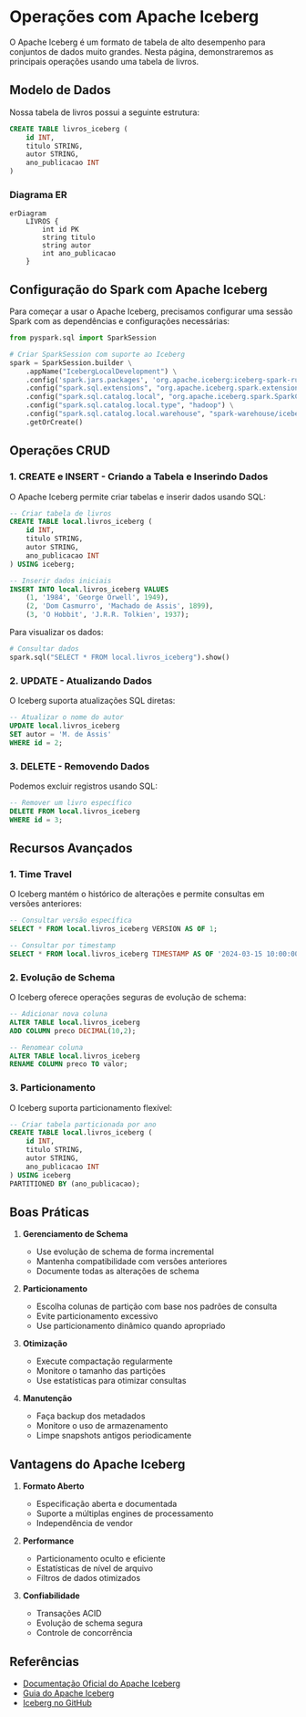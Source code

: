# Operações com Apache Iceberg

O Apache Iceberg é um formato de tabela de alto desempenho para conjuntos de dados muito grandes. Nesta página, demonstraremos as principais operações usando uma tabela de livros.

## Modelo de Dados

Nossa tabela de livros possui a seguinte estrutura:

```sql
CREATE TABLE livros_iceberg (
    id INT,
    titulo STRING,
    autor STRING,
    ano_publicacao INT
)
```

### Diagrama ER
```mermaid
erDiagram
    LIVROS {
        int id PK
        string titulo
        string autor
        int ano_publicacao
    }
```

## Configuração do Spark com Apache Iceberg

Para começar a usar o Apache Iceberg, precisamos configurar uma sessão Spark com as dependências e configurações necessárias:

```python
from pyspark.sql import SparkSession

# Criar SparkSession com suporte ao Iceberg
spark = SparkSession.builder \
    .appName("IcebergLocalDevelopment") \
    .config('spark.jars.packages', 'org.apache.iceberg:iceberg-spark-runtime-3.5_2.12:1.6.1') \
    .config("spark.sql.extensions", "org.apache.iceberg.spark.extensions.IcebergSparkSessionExtensions") \
    .config("spark.sql.catalog.local", "org.apache.iceberg.spark.SparkCatalog") \
    .config("spark.sql.catalog.local.type", "hadoop") \
    .config("spark.sql.catalog.local.warehouse", "spark-warehouse/iceberg") \
    .getOrCreate()
```

## Operações CRUD

### 1. CREATE e INSERT - Criando a Tabela e Inserindo Dados

O Apache Iceberg permite criar tabelas e inserir dados usando SQL:

```sql
-- Criar tabela de livros
CREATE TABLE local.livros_iceberg (
    id INT,
    titulo STRING,
    autor STRING,
    ano_publicacao INT
) USING iceberg;

-- Inserir dados iniciais
INSERT INTO local.livros_iceberg VALUES
    (1, '1984', 'George Orwell', 1949),
    (2, 'Dom Casmurro', 'Machado de Assis', 1899),
    (3, 'O Hobbit', 'J.R.R. Tolkien', 1937);
```

Para visualizar os dados:
```python
# Consultar dados
spark.sql("SELECT * FROM local.livros_iceberg").show()
```

### 2. UPDATE - Atualizando Dados

O Iceberg suporta atualizações SQL diretas:

```sql
-- Atualizar o nome do autor
UPDATE local.livros_iceberg
SET autor = 'M. de Assis'
WHERE id = 2;
```

### 3. DELETE - Removendo Dados

Podemos excluir registros usando SQL:

```sql
-- Remover um livro específico
DELETE FROM local.livros_iceberg
WHERE id = 3;
```

## Recursos Avançados

### 1. Time Travel

O Iceberg mantém o histórico de alterações e permite consultas em versões anteriores:

```sql
-- Consultar versão específica
SELECT * FROM local.livros_iceberg VERSION AS OF 1;

-- Consultar por timestamp
SELECT * FROM local.livros_iceberg TIMESTAMP AS OF '2024-03-15 10:00:00';
```

### 2. Evolução de Schema

O Iceberg oferece operações seguras de evolução de schema:

```sql
-- Adicionar nova coluna
ALTER TABLE local.livros_iceberg 
ADD COLUMN preco DECIMAL(10,2);

-- Renomear coluna
ALTER TABLE local.livros_iceberg 
RENAME COLUMN preco TO valor;
```

### 3. Particionamento

O Iceberg suporta particionamento flexível:

```sql
-- Criar tabela particionada por ano
CREATE TABLE local.livros_iceberg (
    id INT,
    titulo STRING,
    autor STRING,
    ano_publicacao INT
) USING iceberg
PARTITIONED BY (ano_publicacao);
```

## Boas Práticas

1. **Gerenciamento de Schema**
   - Use evolução de schema de forma incremental
   - Mantenha compatibilidade com versões anteriores
   - Documente todas as alterações de schema

2. **Particionamento**
   - Escolha colunas de partição com base nos padrões de consulta
   - Evite particionamento excessivo
   - Use particionamento dinâmico quando apropriado

3. **Otimização**
   - Execute compactação regularmente
   - Monitore o tamanho das partições
   - Use estatísticas para otimizar consultas

4. **Manutenção**
   - Faça backup dos metadados
   - Monitore o uso de armazenamento
   - Limpe snapshots antigos periodicamente

## Vantagens do Apache Iceberg

1. **Formato Aberto**
   - Especificação aberta e documentada
   - Suporte a múltiplas engines de processamento
   - Independência de vendor

2. **Performance**
   - Particionamento oculto e eficiente
   - Estatísticas de nível de arquivo
   - Filtros de dados otimizados

3. **Confiabilidade**
   - Transações ACID
   - Evolução de schema segura
   - Controle de concorrência

## Referências

- [Documentação Oficial do Apache Iceberg](https://iceberg.apache.org/)
- [Guia do Apache Iceberg](https://iceberg.apache.org/docs/latest/)
- [Iceberg no GitHub](https://github.com/apache/iceberg) 